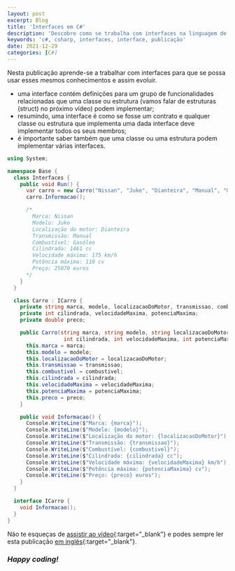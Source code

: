 ```yaml
---
layout: post
excerpt: Blog
title: 'Interfaces em C#'
description: 'Descobre como se trabalha com interfaces na linguagem de programação C#. Obtém respostas às tuas dúvidas com a teoria e os exemplos apresentados.'
keywords: 'c#, csharp, interfaces, interface, publicação'
date: 2021-12-29
categories: [C#]
---
```


Nesta publicação aprende-se a trabalhar com interfaces para que se possa usar esses mesmos conhecimentos e assim evoluir.

- uma interface contém definições para um grupo de funcionalidades relacionadas que uma classe ou estrutura (vamos falar de estruturas (struct) no próximo vídeo) podem implementar;
- resumindo, uma interface é como se fosse um contrato e qualquer classe ou estrutura que implementa uma dada interface deve implementar todos os seus membros;
- é importante saber também que uma classe ou uma estrutura podem implementar várias interfaces.

```csharp
using System;

namespace Base {
  class Interfaces {
    public void Run() {
      var carro = new Carro("Nissan", "Juke", "Dianteira", "Manual", "Gasóleo", 1461, 175, 110, 25070);
      carro.Informacao();

      /*
        Marca: Nissan
        Modelo: Juke
        Localização do motor: Dianteira
        Transmissão: Manual
        Combustível: Gasóleo
        Cilindrada: 1461 cc
        Velocidade máxima: 175 km/h
        Potência máxima: 110 cv
        Preço: 25070 euros
      */
    }
  }

  class Carro : ICarro {
    private string marca, modelo, localizacaoDoMotor, transmissao, combustivel;
    private int cilindrada, velocidadeMaxima, potenciaMaxima;
    private double preco;

    public Carro(string marca, string modelo, string localizacaoDoMotor, string transmissao, string combustivel,
                  int cilindrada, int velocidadeMaxima, int potenciaMaxima, double preco) {
      this.marca = marca;
      this.modelo = modelo;
      this.localizacaoDoMotor = localizacaoDoMotor;
      this.transmissao = transmissao;
      this.combustivel = combustivel;
      this.cilindrada = cilindrada;
      this.velocidadeMaxima = velocidadeMaxima;
      this.potenciaMaxima = potenciaMaxima;
      this.preco = preco;
    }

    public void Informacao() {
      Console.WriteLine($"Marca: {marca}");
      Console.WriteLine($"Modelo: {modelo}");
      Console.WriteLine($"Localização do motor: {localizacaoDoMotor}");
      Console.WriteLine($"Transmissão: {transmissao}");
      Console.WriteLine($"Combustível: {combustivel}");
      Console.WriteLine($"Cilindrada: {cilindrada} cc");
      Console.WriteLine($"Velocidade máxima: {velocidadeMaxima} km/h");
      Console.WriteLine($"Potência máxima: {potenciaMaxima} cv");
      Console.WriteLine($"Preço: {preco} euros");
    }
  }

  interface ICarro {
    void Informacao();
  }
}
```

Não te esqueças de [assistir ao vídeo](https://youtu.be/mPUUj1xwe7U){:target="\_blank"} e podes sempre ler esta publicação [em inglês](https://nelsonsilvadev.com/blog/20211229/interfaces-in-csharp/){:target="\_blank"}.

### _Happy coding!_

